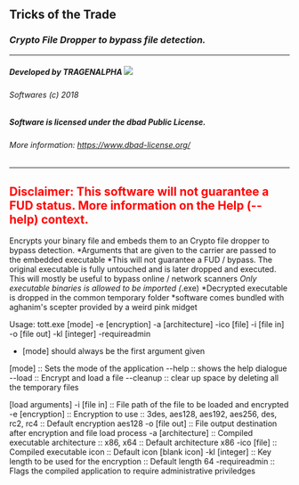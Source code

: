 ## Tricks of the Trade
### <i>Crypto File Dropper to bypass file detection.</i>
---
##### <b>Developed by <i>TRAGENALPHA</i></b> <img src="https://raw.githubusercontent.com/tragenalpha/tragenalpha.github.io/master/flare001.png"/>
###### <bear> Softwares </trap> (c) 2018

##### Software is licensed under the <i><b>dbad Public License</b></i>.
###### More information: <i><a href="https://www.dbad-license.org/"> https://www.dbad-license.org/</a></i>
---
<font color="red">Disclaimer: This software will not guarantee a FUD status. More information on the Help (--help) context.</font>
---
Encrypts your binary file and embeds them to an Crypto file dropper to bypass detection.
 *Arguments that are given to the carrier are passed to the embedded executable
 *This will not guarantee a FUD / bypass. The original executable is fully untouched and is later
 dropped and executed. This will mostly be useful to bypass online / network scanners
 *Only executable binaries is allowed to be imported (*.exe)
 *Decrypted executable is dropped in the common temporary folder
 *software comes bundled with aghanim's scepter provided by a weird pink midget

Usage: tott.exe [mode] -e [encryption] -a [architecture] -ico [file] -i [file in] -o [file out] -kl [integer] -requireadmin
 * [mode] should always be the first argument given

[mode] :: Sets the mode of the application
--help :: shows the help dialogue
--load  :: Encrypt and load a file
--cleanup :: clear up space by deleting all the temporary files

[load arguments]
-i [file in] :: File path of the file to be loaded and encrypted
-e [encryption] :: Encryption to use :: 3des, aes128, aes192, aes256, des, rc2, rc4 :: Default encryption aes128
-o [file out] :: File output destination after encryption and file load process
-a [architecture] :: Compiled executable architecture :: x86, x64 :: Default architecture x86
-ico [file] :: Compiled executable icon :: Default icon [blank icon]
-kl [integer] :: Key length to be used for the encryption :: Default length 64
-requireadmin :: Flags the compiled application to require administrative priviledges